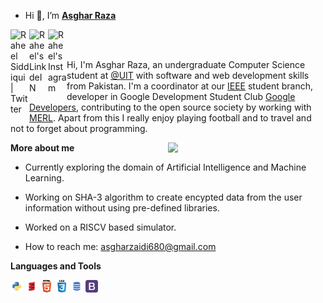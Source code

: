 - Hi 👋, I’m  [**Asghar Raza**](https://github.com/Asghar-Raza/Asghar-Raza/edit/main/README.md)  

<a href="https://twitter.com/Asghar_raza_">
  <img align="left" alt="Raheel Siddiqui | Twitter" width="30px" src="https://cdn.jsdelivr.net/npm/simple-icons@v3/icons/twitter.svg" /> 
</a>
<a href="https://www.linkedin.com/in/asghar-raza/">
  <img align="left" alt="Raheel's LinkdeIN" width="30px" src="https://cdn.jsdelivr.net/npm/simple-icons@v3/icons/linkedin.svg" />
</a>
<a href="https://www.instagram.com/__asghar__raza/">
  <img align="left" alt="Raheel's Instagram" width="30px" src="https://cdn.jsdelivr.net/npm/simple-icons@v3/icons/instagram.svg" />
</a>
<br/>
<br/>

Hi, I'm Asghar Raza, an undergraduate Computer Science student at [@UIT](https://www.uitu.edu.pk/) with software and web development skills from Pakistan. I'm a coordinator at our [IEEE](https://www.ieee.org/) student branch, developer in Google Development Student Club [Google Developers](https://developers.google.com/community/gdsc), contributing to the open source society by working with [MERL](https://merledupk.org/). Apart from this I really enjoy playing football and to travel and not to forget about programming.

<img align = right width = "50%" src = https://www.lambdatest.com/resources/images/news24.gif>

**More about me**

- Currently exploring the domain of Artificial Intelligence and Machine Learning.
- Working on SHA-3 algorithm to create encypted data from the user information without using pre-defined libraries.
- Worked on a RISCV based simulator.

 
- How to reach me: asgharzaidi680@gmail.com

**Languages and Tools**

<code><img height="20" src="https://raw.githubusercontent.com/github/explore/80688e429a7d4ef2fca1e82350fe8e3517d3494d/topics/python/python.png"></code>
<code><img height="20" src="https://raw.githubusercontent.com/github/explore/80688e429a7d4ef2fca1e82350fe8e3517d3494d/topics/scala/scala.png"></code>
<code><img height="20" src="https://raw.githubusercontent.com/github/explore/80688e429a7d4ef2fca1e82350fe8e3517d3494d/topics/html/html.png"></code>
<code><img height="20" src="https://raw.githubusercontent.com/github/explore/80688e429a7d4ef2fca1e82350fe8e3517d3494d/topics/css/css.png"></code>
<code><img height="20" src="https://raw.githubusercontent.com/github/explore/80688e429a7d4ef2fca1e82350fe8e3517d3494d/topics/sql/sql.png"></code>
<code><img height="20" src="https://raw.githubusercontent.com/github/explore/80688e429a7d4ef2fca1e82350fe8e3517d3494d/topics/bootstrap/bootstrap.png"></code>




<!---
Asghar-Raza/Asghar-Raza is a ✨ special ✨ repository because its `README.md` (this file) appears on your GitHub profile.
You can click the Preview link to take a look at your changes.
--->

